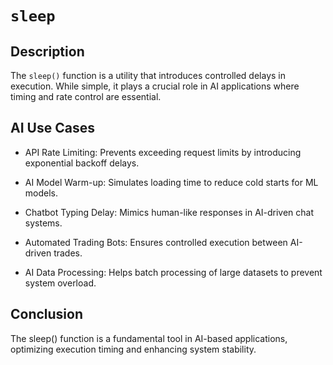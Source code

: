 # `sleep`

## Description
The `sleep()` function is a utility that introduces controlled delays in execution. While simple, it plays a crucial role in AI applications where timing and rate control are essential.

## AI Use Cases
* API Rate Limiting: Prevents exceeding request limits by introducing exponential backoff delays.

* AI Model Warm-up: Simulates loading time to reduce cold starts for ML models.

* Chatbot Typing Delay: Mimics human-like responses in AI-driven chat systems.

* Automated Trading Bots: Ensures controlled execution between AI-driven trades.

* AI Data Processing: Helps batch processing of large datasets to prevent system overload.

## Conclusion
The sleep() function is a fundamental tool in AI-based applications, optimizing execution timing and enhancing system stability.